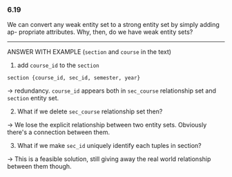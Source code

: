### 6.19

We can convert any weak entity set to a strong entity set by simply adding ap-
propriate attributes. Why, then, do we have weak entity sets?

---


ANSWER WITH EXAMPLE (```section``` and ```course``` in the text)

1. add ```course_id``` to the ```section```
```
section {course_id, sec_id, semester, year}
```
-> redundancy. ```course_id``` appears both in ```sec_course``` relationship set and ```section``` entity set.

2. What if we delete ```sec_course``` relationship set then?    

-> We lose the explicit relationship between two entity sets. Obviously there's a connection between them.

3. What if we make ```sec_id``` uniquely identify each tuples in section?

-> This is a feasible solution, still giving away the real world relationship between them though. 

